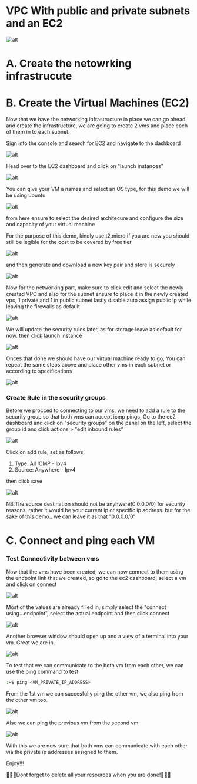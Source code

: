 <!-- @format -->

# VPC With public and private subnets and an EC2

![alt](images/vpcsubec2.png)

# A. Create the netowrking infrastrucute

# B. Create the Virtual Machines (EC2)

Now that we have the networking infrastructure in place we can go ahead and create the infrastructure, we are going to create 2 vms and place each of them in to each subnet.

Sign into the console and search for EC2 and navigate to the dashboard

![alt](images/ec21.png)

Head over to the EC2 dashboard and click on "launch instances"

![alt](images/ec22.png)

You can give your VM a names and select an OS type, for this demo we will be using ubuntu

![alt](images/ec23.png)

from here ensure to select the desired architecure and configure the size and capacity of your virtual machine

For the purpose of this demo, kindly use t2.micro,if you are new you should still be legible for the cost to be covered by free tier

![alt](images/ec24.png)

and then generate and download a new key pair and store is securely

![alt](images/ec25.png)

Now for the networking part, make sure to click edit and select the newly created VPC and also for the subnet ensure to place it in the newly created vpc, 1 private and 1 in public subnet lastly disable auto assign public ip while leaving the firewalls as default

![alt](images/ec26.png)

We will update the security rules later, as for storage leave as default for now. then click launch instance

![alt](images/ec27.png)

Onces that done we should have our virtual machine ready to go, You can repeat the same steps above and place other vms in each subnet or according to specifications

![alt](images/ec28.png)

### Create Rule in the security groups

Before we procced to connecting to our vms, we need to add a rule to the security group so that both vms can accept icmp pings, Go to the ec2 dashboard and click on "security groups" on the panel on the left, select the group id and click actions > "edit inbound rules"

![alt](images/sg1.png)

Click on add rule, set as follows,

1. Type: All ICMP - Ipv4
1. Source: Anywhere - Ipv4

then click save

![alt](images/sg2.png)

NB:The source destination should not be anyhwere(0.0.0.0/0) for security reasons, rather it would be your current ip or specific ip address. but for the sake of this demo.. we can leave it as that "0.0.0.0/0"

# C. Connect and ping each VM

### Test Connectivity between vms

Now that the vms have been created, we can now connect to them using the endpoint link that we created, so go to the ec2 dashboard, select a vm and click on connect

![alt](images/connect1.png)

Most of the values are already filled in, simply select the "connect using...endpoint", select the actual endpoint and then click connect

![alt](images/connect2.png)

Another browser window should open up and a view of a terminal into your vm. Great we are in.

![alt](images/connect3.png)

To test that we can communicate to the both vm from each other, we can use the ping command to test

```sh
:~$ ping <VM_PRIVATE_IP_ADDRESS>
```

From the 1st vm we can succesfully ping the other vm, we also ping from the other vm too.

![alt](images/success1.png)

Also we can ping the previous vm from the second vm

![alt](images/success2.png)

With this we are now sure that both vms can communicate with each other via the private ip addresses assigned to them.

Enjoy!!!

🚧🚧🚧Dont forget to delete all your resources when you are done!🚧🚧🚧
